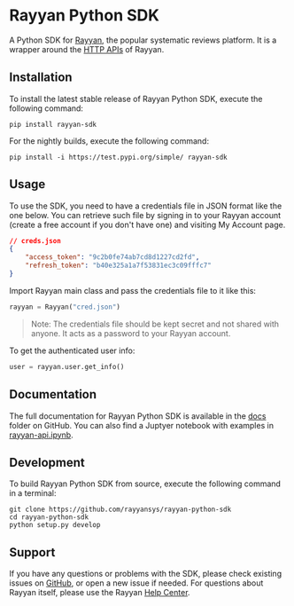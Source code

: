# Rayyan Python SDK

A Python SDK for [Rayyan](https://www.rayyan.ai/), the popular systematic reviews platform.
It is a wrapper around the [HTTP APIs](https://github.com/rayyansys/rayyan-api-docs) of Rayyan.
## Installation

To install the latest stable release of Rayyan Python SDK, execute the following command:

```shell
pip install rayyan-sdk
```

For the nightly builds, execute the following command:

```shell
pip install -i https://test.pypi.org/simple/ rayyan-sdk
```

## Usage

To use the SDK, you need to have a credentials file in JSON format like the one below.
You can retrieve such file by signing in to your Rayyan account
(create a free account if you don't have one) and visiting My Account page.

```json
// creds.json
{
    "access_token": "9c2b0fe74ab7cd8d1227cd2fd",
    "refresh_token": "b40e325a1a7f53831ec3c09fffc7"
}
```

Import Rayyan main class and pass the credentials file to it like this:

```python
rayyan = Rayyan("cred.json")
```

> Note: The credentials file should be kept secret and not shared with anyone.
It acts as a password to your Rayyan account.

To get the authenticated user info:

```python
user = rayyan.user.get_info()
```

## Documentation

The full documentation for Rayyan Python SDK is available in the
[docs](https://github.com/rayyansys/rayyan-python-sdk/tree/master/docs) folder on GitHub.
You can also find a Juptyer notebook with examples in
[rayyan-api.ipynb](https://github.com/rayyansys/rayyan-python-sdk/blob/master/rayyan-api.ipynb).

## Development

To build Rayyan Python SDK from source, execute the following command in a terminal:

```shell
git clone https://github.com/rayyansys/rayyan-python-sdk
cd rayyan-python-sdk
python setup.py develop
```

## Support

If you have any questions or problems with the SDK,
please check existing issues on [GitHub](https://github.com/rayyansys/rayyan-python-sdk/issues),
or open a new issue if needed.
For questions about Rayyan itself, please use the Rayyan [Help Center](https://help.rayyan.ai/).
